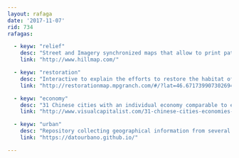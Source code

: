 ```yaml
---
layout: rafaga
date: '2017-11-07'
rid: 734
rafagas:

  - keyw: "relief"
    desc: "Street and Imagery synchronized maps that allow to print paths and GPX files"
    link: "http://www.hillmap.com/"

  - keyw: "restoration"
    desc: "Interactive to explain the efforts to restore the habitat of a Montana ranch"
    link: "http://restorationmap.mpgranch.com/#/?lat=46.671739907302694&lng=-114.01291608810425&mu=Top%20House%20Bowl&zoom=17"

  - keyw: "economy"
    desc: "31 Chinese cities with an individual economy comparable to entire countries"
    link: "http://www.visualcapitalist.com/31-chinese-cities-economies-big-countries/"

  - keyw: "urban"
    desc: "Repository collecting geographical information from several open data city portals"
    link: "https://datourbano.github.io/"

---
```

